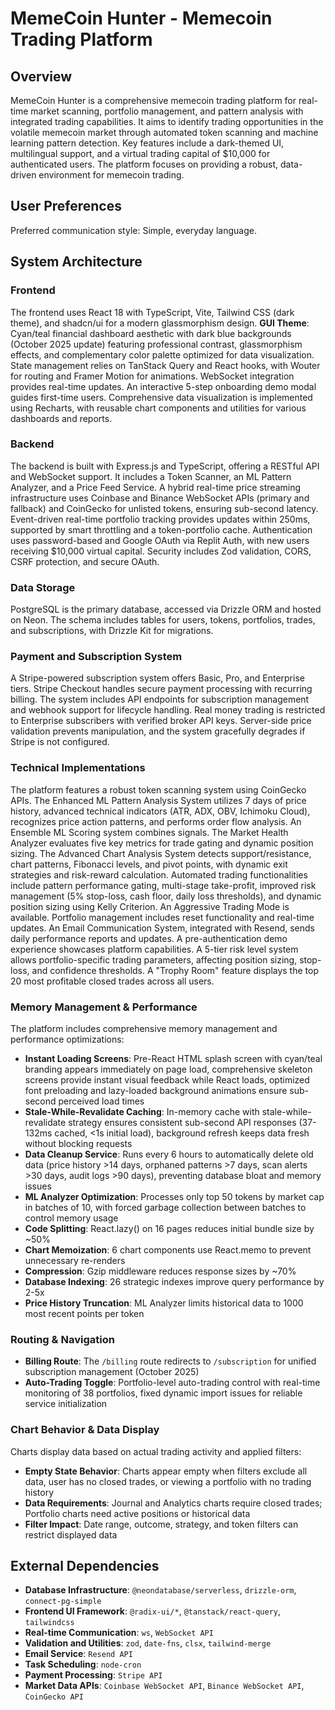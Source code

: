 # MemeCoin Hunter - Memecoin Trading Platform

## Overview
MemeCoin Hunter is a comprehensive memecoin trading platform for real-time market scanning, portfolio management, and pattern analysis with integrated trading capabilities. It aims to identify trading opportunities in the volatile memecoin market through automated token scanning and machine learning pattern detection. Key features include a dark-themed UI, multilingual support, and a virtual trading capital of $10,000 for authenticated users. The platform focuses on providing a robust, data-driven environment for memecoin trading.

## User Preferences
Preferred communication style: Simple, everyday language.

## System Architecture

### Frontend
The frontend uses React 18 with TypeScript, Vite, Tailwind CSS (dark theme), and shadcn/ui for a modern glassmorphism design. **GUI Theme**: Cyan/teal financial dashboard aesthetic with dark blue backgrounds (October 2025 update) featuring professional contrast, glassmorphism effects, and complementary color palette optimized for data visualization. State management relies on TanStack Query and React hooks, with Wouter for routing and Framer Motion for animations. WebSocket integration provides real-time updates. An interactive 5-step onboarding demo modal guides first-time users. Comprehensive data visualization is implemented using Recharts, with reusable chart components and utilities for various dashboards and reports.

### Backend
The backend is built with Express.js and TypeScript, offering a RESTful API and WebSocket support. It includes a Token Scanner, an ML Pattern Analyzer, and a Price Feed Service. A hybrid real-time price streaming infrastructure uses Coinbase and Binance WebSocket APIs (primary and fallback) and CoinGecko for unlisted tokens, ensuring sub-second latency. Event-driven real-time portfolio tracking provides updates within 250ms, supported by smart throttling and a token-portfolio cache. Authentication uses password-based and Google OAuth via Replit Auth, with new users receiving $10,000 virtual capital. Security includes Zod validation, CORS, CSRF protection, and secure OAuth.

### Data Storage
PostgreSQL is the primary database, accessed via Drizzle ORM and hosted on Neon. The schema includes tables for users, tokens, portfolios, trades, and subscriptions, with Drizzle Kit for migrations.

### Payment and Subscription System
A Stripe-powered subscription system offers Basic, Pro, and Enterprise tiers. Stripe Checkout handles secure payment processing with recurring billing. The system includes API endpoints for subscription management and webhook support for lifecycle handling. Real money trading is restricted to Enterprise subscribers with verified broker API keys. Server-side price validation prevents manipulation, and the system gracefully degrades if Stripe is not configured.

### Technical Implementations
The platform features a robust token scanning system using CoinGecko APIs. The Enhanced ML Pattern Analysis System utilizes 7 days of price history, advanced technical indicators (ATR, ADX, OBV, Ichimoku Cloud), recognizes price action patterns, and performs order flow analysis. An Ensemble ML Scoring system combines signals. The Market Health Analyzer evaluates five key metrics for trade gating and dynamic position sizing. The Advanced Chart Analysis System detects support/resistance, chart patterns, Fibonacci levels, and pivot points, with dynamic exit strategies and risk-reward calculation. Automated trading functionalities include pattern performance gating, multi-stage take-profit, improved risk management (5% stop-loss, cash floor, daily loss thresholds), and dynamic position sizing using Kelly Criterion. An Aggressive Trading Mode is available. Portfolio management includes reset functionality and real-time updates. An Email Communication System, integrated with Resend, sends daily performance reports and updates. A pre-authentication demo experience showcases platform capabilities. A 5-tier risk level system allows portfolio-specific trading parameters, affecting position sizing, stop-loss, and confidence thresholds. A "Trophy Room" feature displays the top 20 most profitable closed trades across all users.

### Memory Management & Performance
The platform includes comprehensive memory management and performance optimizations:
- **Instant Loading Screens**: Pre-React HTML splash screen with cyan/teal branding appears immediately on page load, comprehensive skeleton screens provide instant visual feedback while React loads, optimized font preloading and lazy-loaded background animations ensure sub-second perceived load times
- **Stale-While-Revalidate Caching**: In-memory cache with stale-while-revalidate strategy ensures consistent sub-second API responses (37-132ms cached, <1s initial load), background refresh keeps data fresh without blocking requests
- **Data Cleanup Service**: Runs every 6 hours to automatically delete old data (price history >14 days, orphaned patterns >7 days, scan alerts >30 days, audit logs >90 days), preventing database bloat and memory issues
- **ML Analyzer Optimization**: Processes only top 50 tokens by market cap in batches of 10, with forced garbage collection between batches to control memory usage
- **Code Splitting**: React.lazy() on 16 pages reduces initial bundle size by ~50%
- **Chart Memoization**: 6 chart components use React.memo to prevent unnecessary re-renders
- **Compression**: Gzip middleware reduces response sizes by ~70%
- **Database Indexing**: 26 strategic indexes improve query performance by 2-5x
- **Price History Truncation**: ML Analyzer limits historical data to 1000 most recent points per token

### Routing & Navigation
- **Billing Route**: The `/billing` route redirects to `/subscription` for unified subscription management (October 2025)
- **Auto-Trading Toggle**: Portfolio-level auto-trading control with real-time monitoring of 38 portfolios, fixed dynamic import issues for reliable service initialization

### Chart Behavior & Data Display
Charts display data based on actual trading activity and applied filters:
- **Empty State Behavior**: Charts appear empty when filters exclude all data, user has no closed trades, or viewing a portfolio with no trading history
- **Data Requirements**: Journal and Analytics charts require closed trades; Portfolio charts need active positions or historical data
- **Filter Impact**: Date range, outcome, strategy, and token filters can restrict displayed data

## External Dependencies

-   **Database Infrastructure**: `@neondatabase/serverless`, `drizzle-orm`, `connect-pg-simple`
-   **Frontend UI Framework**: `@radix-ui/*`, `@tanstack/react-query`, `tailwindcss`
-   **Real-time Communication**: `ws`, `WebSocket API`
-   **Validation and Utilities**: `zod`, `date-fns`, `clsx`, `tailwind-merge`
-   **Email Service**: `Resend API`
-   **Task Scheduling**: `node-cron`
-   **Payment Processing**: `Stripe API`
-   **Market Data APIs**: `Coinbase WebSocket API`, `Binance WebSocket API`, `CoinGecko API`